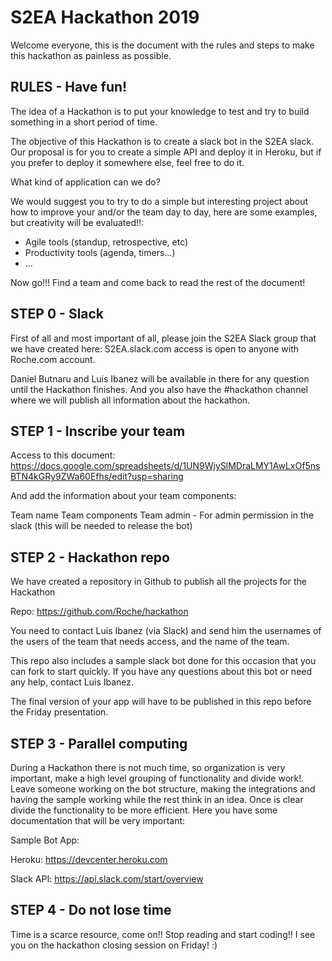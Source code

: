 # S2EA Hackathon 2019

Welcome everyone, this is the document with the rules and steps to make this hackathon as painless as possible. 

## RULES - Have fun!

The idea of a Hackathon is to put your knowledge to test and try to build something in a short period of time. 

The objective of this Hackathon is to create a slack bot in the S2EA slack. Our proposal is for you to create a simple API and deploy it in Heroku, but if you prefer to deploy it somewhere else, feel free to do it.

What kind of application can we do?

We would suggest you to try to do a simple but interesting project about how to improve your and/or the team day to day, here are some examples, but creativity will be evaluated!!:
* Agile tools (standup, retrospective, etc)
* Productivity tools (agenda, timers...)
* …

Now go!!! Find a team and come back to read the rest of the document!

## STEP 0 - Slack

First of all and most important of all, please join the S2EA Slack group that we have created here: S2EA.slack.com access is open to anyone with Roche.com account.

Daniel Butnaru and Luis Ibanez will be available in there for any question until the Hackathon finishes. And you also have the #hackathon channel where we will publish all information about the hackathon.

## STEP 1 - Inscribe your team
Access to this document: https://docs.google.com/spreadsheets/d/1UN9WjySlMDraLMY1AwLxOf5nsBTN4kGRy9ZWa60Efhs/edit?usp=sharing

And add the information about your team components:

Team name
Team components
Team admin - For admin permission in the slack (this will be needed to release the bot)

## STEP 2 - Hackathon repo
We have created a repository in Github to publish all the projects for the Hackathon

Repo: https://github.com/Roche/hackathon

You need to contact Luis Ibanez (via Slack) and send him the usernames of the users of the team that needs access, and the name of the team.

This repo also includes a sample slack bot done for this occasion that you can fork to start quickly. If you have any questions about this bot or need any help, contact Luis Ibanez.  

The final version of your app will have to be published in this repo before the Friday presentation.


## STEP 3 - Parallel computing
During a Hackathon there is not much time, so organization is very important, make a high level grouping of functionality and divide work!. Leave someone working on the bot structure, making the integrations and having the sample working while the rest think in an idea. Once is clear divide the functionality to be more efficient. Here you have some documentation that will be very important:

Sample Bot App:

Heroku: https://devcenter.heroku.com

Slack API: https://api.slack.com/start/overview

## STEP 4 - Do not lose time
Time is a scarce resource, come on!! Stop reading and start coding!! I see you on the hackathon closing session on Friday! :)

